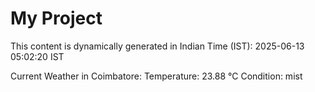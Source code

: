 # My Project

This content is dynamically generated in Indian Time (IST): 2025-06-13 05:02:20 IST


Current Weather in Coimbatore:
Temperature: 23.88 °C
Condition: mist
